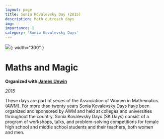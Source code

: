 ```yaml
---
layout: page
title: Sonia Kovalevsky Day (2015)
description: Math outreach days
img: 
importance: 1
category: 'Sonia Kovalevsky Days'
---
```


![]({{site.baseurl}}/assets/img/sonia-2015.png){: width="300" }

# Maths and Magic

**Organized with [James Unwin](http://unwin.people.uic.edu/James_Unwin.html)**

*2015*

These days are part of series of the Association of Women in Mathematics (AWM). For more than twenty years Sonia Kovalevsky Days have been organized and sponsored by AWM and held at colleges and universities throughout the country. Sonia Kovalevsky Days (SK Days) consist of a program of workshops, talks, and problem-solving competitions for female high school and middle school students and their teachers, both women and men. 

